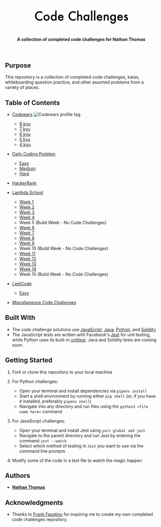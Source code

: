 <h1 align="center"><img src="./assets/readme-header.png" alt="Code challenges repo banner" /></h1>
<h4 align="center">A collection of completed code challenges for Nathan Thomas</h4>
<br>

## Purpose

This repository is a collection of completed code challenges, katas, whiteboarding question practice, and other assorted problems from a variety of places.

## Table of Contents

- [Codewars](src/codewars/) <img src="https://www.codewars.com/users/nwthomas/badges/micro" alt="Codewars profile tag" />

  - [8 kyu](src/codewars/8-kyu/8-kyu.md)
  - [7 kyu](src/codewars/7-kyu/7-kyu.md)
  - [6 kyu](src/codewars/6-kyu/6-kyu.md)
  - [5 kyu](src/codewars/5-kyu/5-kyu.md)
  - [4 kyu](src/codewars/4-kyu/4-kyu.md)

- [Daily Coding Problem](src/daily-coding-problem)

  - [Easy](src/daily-coding-problem/easy)
  - [Medium](src/daily-coding-problem/medium)
  - [Hard](src/daily-coding-problem/hard)

- [HackerRank](src/hacker-rank)

- [Lambda School](src/lambda-school/)

  - [Week 1](src/lambda-school/week-1/week-1.md)
  - [Week 2](src/lambda-school/week-2/week-2.md)
  - [Week 3](src/lambda-school/week-3/week-3.md)
  - [Week 4](src/lambda-school/week-4/week-4.md)
  - Week 5 (Build Week - No Code Challenges)
  - [Week 6](src/lambda-school/week-6/week-6.md)
  - [Week 7](src/lambda-school/week-7/week-7.md)
  - [Week 8](src/lambda-school/week-8/week-8.md)
  - [Week 9](src/lambda-school/week-9/week-9.md)
  - Week 10 (Build Week - No Code Challenges)
  - [Week 11](src/lambda-school/week-11/week-11.md)
  - [Week 12](src/lambda-school/week-12/week-12.md)
  - [Week 13](src/lambda-school/week-13/week-13.md)
  - [Week 14](src/lambda-school/week-14/week-14.md)
  - Week 15 (Build Week - No Code Challenges)

- [LeetCode](src/leetcode/)

  - [Easy](src/leetcode/easy/easy.md)

- [Miscellaneous Code Challenges](src/miscellaneous-code-challenges/misc-code-challenges.md)

## Built With

- The code challenge solutions use [JavaScript](https://www.ecma-international.org/ecma-262/6.0/), [Java](https://www.java.com/en/), [Python](https://www.python.org/), and [Solidity](https://solidity.readthedocs.io/en/v0.4.24/index.html)
- The JavaScript tests are written with Facebook's [Jest](https://jestjs.io/en/) for unit testing, while Python uses its built-in [unittest](https://docs.python.org/3.7/library/unittest.html#assert-methods). Java and Solidity tests are coming soon.

## Getting Started

1. Fork or clone this repository to your local machine

2. For Python challenges:

   - Open your terminal and install dependencies via `pipenv install`
   - Start a shell environment by running either `pip shell` (or, if you have it installed, preferably `pipenv shell`)
   - Navigate into any directory and run files using the `python3 <file name here>` command

3. For JavaScript challenges:

   - Open your terminal and install Jest using `yarn global add jest`
   - Navigate to the parent directory and run Jest by entering the command `jest --watch`
   - Select which method of testing in `Jest` you want to use via the command line prompts

4. Modify some of the code in a test file to watch the magic happen

## Authors

- [**Nathan Thomas**](https://github.com/nwthomas)

## Acknowledgments

- Thanks to [Frank Faustino](https://github.com/frankfaustino) for inspiring me to create my own completed code challenges repository.
